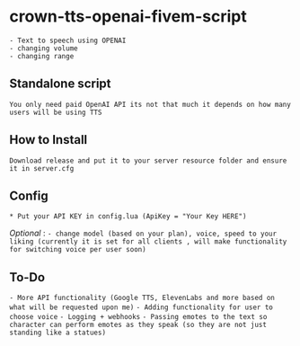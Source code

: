 # crown-tts-openai-fivem-script
```Script that will OpenAI API for text to speech. Mainly made for speech impeded users so they could basically talk.
- Text to speech using OPENAI
- changing volume
- changing range
  ```

## Standalone script
```You only need paid OpenAI API its not that much it depends on how many users will be using TTS```


## How to Install
```Download release and put it to your server resource folder and ensure it in server.cfg```


## Config
```* Put your API KEY in config.lua (ApiKey = "Your Key HERE") ```

*Optional* :
```- change model (based on your plan), voice, speed to your liking (currently it is set for all clients , will make functionality for switching voice per user soon)```

## To-Do
```- More API functionality (Google TTS, ElevenLabs and more based on what will be requested upon me)```
```- Adding functionality for user to choose voice```
```- Logging + webhooks```
```- Passing emotes to the text so character can perform emotes as they speak (so they are not just standing like a statues)```
